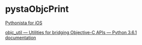 # pystaObjcPrint


[Pythonista for iOS](https://omz-software.com/pythonista/)

[objc_util — Utilities for bridging Objective-C APIs — Python 3.6.1 documentation](https://omz-software.com/pythonista/docs/ios/objc_util.html)

